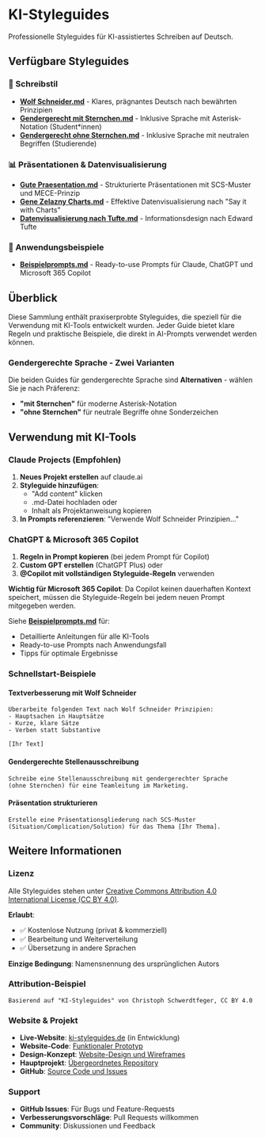 # KI-Styleguides

Professionelle Styleguides für KI-assistiertes Schreiben auf Deutsch.

## Verfügbare Styleguides

### 📝 Schreibstil
- **[Wolf Schneider.md](Wolf%20Schneider.md)** - Klares, prägnantes Deutsch nach bewährten Prinzipien
- **[Gendergerecht mit Sternchen.md](Gendergerecht%20mit%20Sternchen.md)** - Inklusive Sprache mit Asterisk-Notation (Student*innen)
- **[Gendergerecht ohne Sternchen.md](Gendergerecht%20ohne%20Sternchen.md)** - Inklusive Sprache mit neutralen Begriffen (Studierende)

### 📊 Präsentationen & Datenvisualisierung
- **[Gute Praesentation.md](Gute%20Praesentation.md)** - Strukturierte Präsentationen mit SCS-Muster und MECE-Prinzip
- **[Gene Zelazny Charts.md](Gene%20Zelazny%20Charts.md)** - Effektive Datenvisualisierung nach "Say it with Charts"
- **[Datenvisualisierung nach Tufte.md](Datenvisualisierung%20nach%20Tufte.md)** - Informationsdesign nach Edward Tufte

### 🤖 Anwendungsbeispiele
- **[Beispielprompts.md](Beispielprompts.md)** - Ready-to-use Prompts für Claude, ChatGPT und Microsoft 365 Copilot

## Überblick

Diese Sammlung enthält praxiserprobte Styleguides, die speziell für die Verwendung mit KI-Tools entwickelt wurden. Jeder Guide bietet klare Regeln und praktische Beispiele, die direkt in AI-Prompts verwendet werden können.

### Gendergerechte Sprache - Zwei Varianten

Die beiden Guides für gendergerechte Sprache sind **Alternativen** - wählen Sie je nach Präferenz:
- **"mit Sternchen"** für moderne Asterisk-Notation
- **"ohne Sternchen"** für neutrale Begriffe ohne Sonderzeichen

## Verwendung mit KI-Tools

### Claude Projects (Empfohlen)
1. **Neues Projekt erstellen** auf claude.ai
2. **Styleguide hinzufügen**:
   - "Add content" klicken
   - .md-Datei hochladen oder
   - Inhalt als Projektanweisung kopieren
3. **In Prompts referenzieren**: "Verwende Wolf Schneider Prinzipien..."

### ChatGPT & Microsoft 365 Copilot
1. **Regeln in Prompt kopieren** (bei jedem Prompt für Copilot)
2. **Custom GPT erstellen** (ChatGPT Plus) oder  
3. **@Copilot mit vollständigen Styleguide-Regeln** verwenden

**Wichtig für Microsoft 365 Copilot**: Da Copilot keinen dauerhaften Kontext speichert, müssen die Styleguide-Regeln bei jedem neuen Prompt mitgegeben werden.

Siehe **[Beispielprompts.md](Beispielprompts.md)** für:
- Detaillierte Anleitungen für alle KI-Tools
- Ready-to-use Prompts nach Anwendungsfall
- Tipps für optimale Ergebnisse

### Schnellstart-Beispiele

#### Textverbesserung mit Wolf Schneider
```
Überarbeite folgenden Text nach Wolf Schneider Prinzipien:
- Hauptsachen in Hauptsätze
- Kurze, klare Sätze
- Verben statt Substantive

[Ihr Text]
```

#### Gendergerechte Stellenausschreibung
```
Schreibe eine Stellenausschreibung mit gendergerechter Sprache 
(ohne Sternchen) für eine Teamleitung im Marketing.
```

#### Präsentation strukturieren
```
Erstelle eine Präsentationsgliederung nach SCS-Muster 
(Situation/Complication/Solution) für das Thema [Ihr Thema].
```

## Weitere Informationen

### Lizenz
Alle Styleguides stehen unter [Creative Commons Attribution 4.0 International License (CC BY 4.0)](LICENSE).

**Erlaubt**:
- ✅ Kostenlose Nutzung (privat & kommerziell)
- ✅ Bearbeitung und Weiterverteilung
- ✅ Übersetzung in andere Sprachen

**Einzige Bedingung**: Namensnennung des ursprünglichen Autors

### Attribution-Beispiel
```
Basierend auf "KI-Styleguides" von Christoph Schwerdtfeger, CC BY 4.0
```

### Website & Projekt
- **Live-Website**: [ki-styleguides.de](https://ki-styleguides.netlify.app) (in Entwicklung)
- **Website-Code**: [Funktionaler Prototyp](../Website%20Code/ki-styleguides-website/)
- **Design-Konzept**: [Website-Design und Wireframes](../Website%20Design/)
- **Hauptprojekt**: [Übergeordnetes Repository](../README.md)
- **GitHub**: [Source Code und Issues](https://github.com/cschwerdtfeger/ki-styleguides)

### Support
- **GitHub Issues**: Für Bugs und Feature-Requests
- **Verbesserungsvorschläge**: Pull Requests willkommen
- **Community**: Diskussionen und Feedback